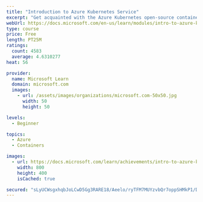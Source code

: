 ```yaml
---
title: "Introduction to Azure Kubernetes Service"
excerpt: "Get acquainted with the Azure Kubernetes open-source container-orchestration system for automating application deployment, scaling, and management."
webUrl: https://docs.microsoft.com/en-us/learn/modules/intro-to-azure-kubernetes-service/
type: course
price: Free
length: PT25M
ratings:
  count: 4583
  average: 4.6310277
heat: 56

provider:
  name: Microsoft Learn
  domain: microsoft.com
  images:
    - url: /assets/images/organizations/microsoft.com-50x50.jpg
      width: 50
      height: 50

levels:
  - Beginner

topics:
  - Azure
  - Containers

images:
  - url: https://docs.microsoft.com/learn/achievements/intro-to-azure-kubernetes-service-social.png
    width: 800
    height: 400
    isCached: true

secured: "sLyUCWsgxhqbJoLCwD5Gg3RARE18/Aeelo/ryTFM7MUYzvbQr7oppSHMkP1/D6yLIKXfsEEtVs8bfUSEISZfVIf1z+EDWKJXtdfVR8Q2cs6Mnxn0t7a6e9EUuIBq8k3/Aq6z1eHv0+9cnCBC6feAUMY5Lz0IKoEaWRRFwb8ONkjSVrxMceUEpt10WnJwwyNl/oZ0R2+nd6hkbooGju/HMulGliSuw4IvmSWT/WCpN5VTg7NhLqZCoZgf1NBVoKuIg31VvmknfXrX1dfDPlBThvj+AnizIN6kxhnaDIFDzlxAB2+rAZ1zHYIYoGBqN0J27AsFB6un4GbXNeYjZK3l6I2robesQhueWNiRfJcjpv3VJRtyMTmWBW5nWt/eTRBFltL9AMLSPPZYe9obN+6ltaWHQAZxVJcrFCuKJThpX2Y=;qlPhuMU+Vw9veuixDqQ0kg=="
---
```


